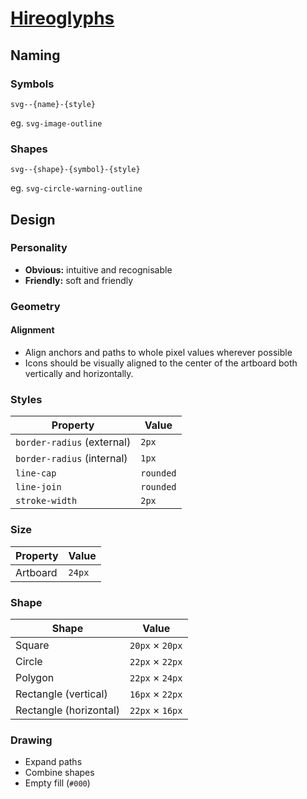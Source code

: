 # [Hireoglyphs](https://hireupau.github.io/hireoglyphs/)

## Naming

### Symbols

`svg--{name}-{style}`

eg. `svg-image-outline`

### Shapes

`svg--{shape}-{symbol}-{style}`

eg. `svg-circle-warning-outline`

## Design

### Personality

- **Obvious:** intuitive and recognisable
- **Friendly:** soft and friendly

### Geometry

#### Alignment

- Align anchors and paths to whole pixel values wherever possible
- Icons should be visually aligned to the center of the artboard both vertically and horizontally.

### Styles

| Property                   | Value     |
| -------------------------- | --------- |
| `border-radius` (external) | `2px`     |
| `border-radius` (internal) | `1px`     |
| `line-cap`                 | `rounded` |
| `line-join`                | `rounded` |
| `stroke-width`             | `2px`     |

### Size

| Property | Value  |
| -------- | ------ |
| Artboard | `24px` |

### Shape

| Shape                  | Value                 |
| ---------------------- | --------------------- |
| Square                 | `20px` &times; `20px` |
| Circle                 | `22px` &times; `22px` |
| Polygon                | `22px` &times; `24px` |
| Rectangle (vertical)   | `16px` &times; `22px` |
| Rectangle (horizontal) | `22px` &times; `16px` |

### Drawing

- Expand paths
- Combine shapes
- Empty fill (`#000`)

